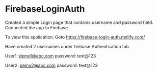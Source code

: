 # FirebaseLoginAuth

Created a simple Login page that contains username and password field.
Connected the app to Firebase.

To view this application: 
Goto https://firebase-login-auth.netlify.com/

Have created 2 usernames under firebase Authentication tab

User1: demo1@abc.com
password: test@123

User2: demo2@abc.com
password: test@123
